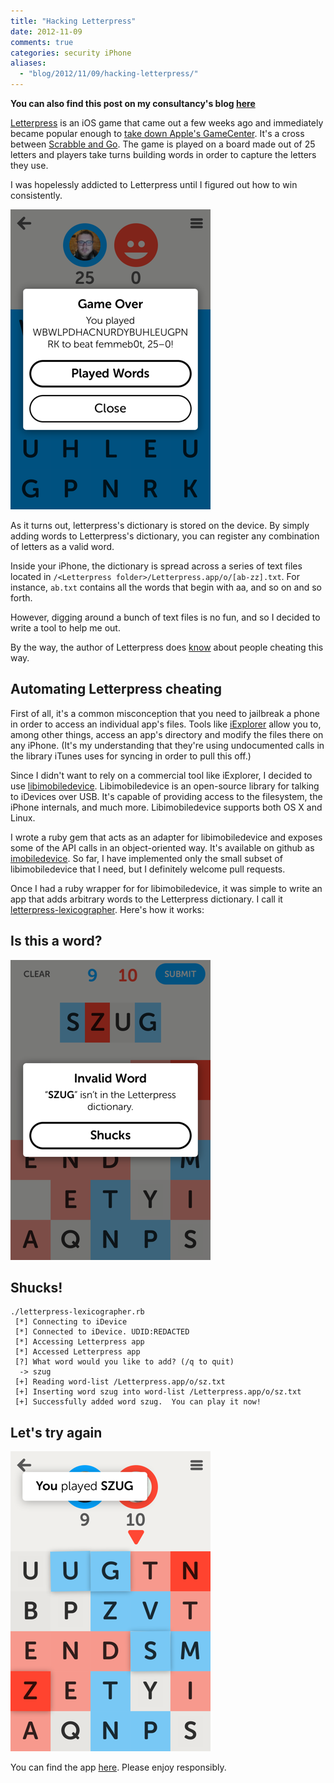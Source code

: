 ```yaml
---
title: "Hacking Letterpress"
date: 2012-11-09
comments: true
categories: security iPhone
aliases:
  - "blog/2012/11/09/hacking-letterpress/"
---
```


**You can also find this post on my consultancy's blog [here](http://finite.state.io/blog/2012/11/09/hacking-letterpress/)**

[Letterpress](http://www.atebits.com/letterpress/) is an iOS game
that came out a few weeks ago and immediately became popular enough to [take down Apple's GameCenter](https://twitter.com/marcoarment/statuses/261337316268859392). It's a cross between [Scrabble and Go](http://daringfireball.net/linked/2012/10/24/letterpress). The game is played on a board made out of 25 letters and players take turns building words in order to capture the letters they use. 

I was hopelessly addicted to Letterpress until I figured out how to win consistently.

![winning](/img/letterpress/winning.png)

As it turns out, letterpress's dictionary is stored on the device. By simply adding words to Letterpress's dictionary, you can register any
combination of letters as a valid word. 

Inside your iPhone, the dictionary is spread across a
series of text files located in `/<Letterpress
folder>/Letterpress.app/o/[ab-zz].txt`. For instance, `ab.txt`
contains all the words that begin with aa, and so on and so forth.

However, digging around a bunch of text files is no fun, and so I decided to
write a tool to help me out.

By the way, the author of Letterpress does [know](https://twitter.com/lorenb/status/261617107656138752) about people cheating this way. 

## Automating Letterpress cheating

First of all, it's a common misconception that you need to jailbreak a
phone in order to access an individual app's files. 
Tools like
[iExplorer](http://www.macroplant.com/iexplorer/) allow you to, among
other things, access an app's directory and modify the files there on any iPhone. (It's my understanding that they're using undocumented calls in the library iTunes uses for syncing in order to
pull this off.)

Since I didn't want to rely on a commercial tool like iExplorer,
I decided to use [libimobiledevice](http://www.libimobiledevice.org/). Libimobiledevice
is an open-source library for talking to iDevices over USB. It's capable of providing
access to the filesystem, the iPhone internals, and much more. 
Libimobiledevice supports both OS X and Linux.

I wrote a ruby gem that acts as an adapter for
libimobiledevice and exposes some of the API calls in an object-oriented way. It's available on github as
[imobiledevice](https://github.com/stateio/imobiledevice). So far, I have
implemented only the small subset of libimobiledevice that I need,
but I definitely welcome pull requests.

Once I had a ruby wrapper for for libimobiledevice, it was simple to
write an app that adds arbitrary words to the Letterpress dictionary.
I call it
[letterpress-lexicographer](https://github.com/stateio/letterpress-lexicographer).
Here's how it works:

## Is this a word?

![Before](/img/letterpress/before.png)

## Shucks!

```
./letterpress-lexicographer.rb
 [*] Connecting to iDevice
 [*] Connected to iDevice. UDID:REDACTED
 [*] Accessing Letterpress app
 [*] Accessed Letterpress app
 [?] What word would you like to add? (/q to quit)
  -> szug
 [+] Reading word-list /Letterpress.app/o/sz.txt
 [+] Inserting word szug into word-list /Letterpress.app/o/sz.txt
 [+] Successfully added word szug.  You can play it now!
```
## Let's try again
![After](/img/letterpress/after.png)

You can find the app [here](https://github.com/stateio/letterpress-lexicographer).  Please enjoy responsibly.
